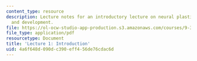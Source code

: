 ```yaml
---
content_type: resource
description: Lecture notes for an introductory lecture on neural plasticity in learning
  and development.
file: https://ol-ocw-studio-app-production.s3.amazonaws.com/courses/9-301j-neural-plasticity-in-learning-and-development-spring-2002/4a6f648d090dc390eff456de76cdac6d_lecture_1_Notes.pdf
file_type: application/pdf
resourcetype: Document
title: 'Lecture 1: Introduction'
uid: 4a6f648d-090d-c390-eff4-56de76cdac6d
---
```

